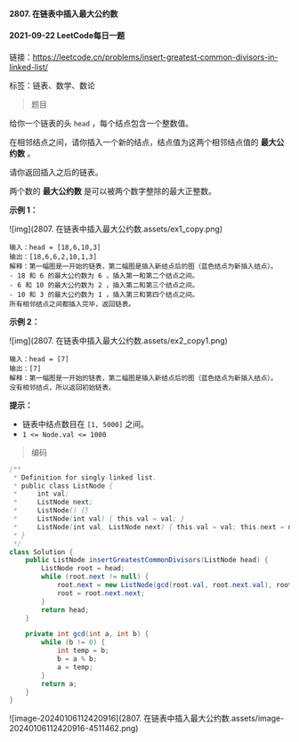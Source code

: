 #### 2807. 在链表中插入最大公约数

#### 2021-09-22 LeetCode每日一题

链接：https://leetcode.cn/problems/insert-greatest-common-divisors-in-linked-list/

标签：链表、数学、数论

> 题目

给你一个链表的头 `head` ，每个结点包含一个整数值。

在相邻结点之间，请你插入一个新的结点，结点值为这两个相邻结点值的 **最大公约数** 。

请你返回插入之后的链表。

两个数的 **最大公约数** 是可以被两个数字整除的最大正整数。

**示例 1：**

![img](2807. 在链表中插入最大公约数.assets/ex1_copy.png)

```
输入：head = [18,6,10,3]
输出：[18,6,6,2,10,1,3]
解释：第一幅图是一开始的链表，第二幅图是插入新结点后的图（蓝色结点为新插入结点）。
- 18 和 6 的最大公约数为 6 ，插入第一和第二个结点之间。
- 6 和 10 的最大公约数为 2 ，插入第二和第三个结点之间。
- 10 和 3 的最大公约数为 1 ，插入第三和第四个结点之间。
所有相邻结点之间都插入完毕，返回链表。
```

**示例 2：**

![img](2807. 在链表中插入最大公约数.assets/ex2_copy1.png)

```
输入：head = [7]
输出：[7]
解释：第一幅图是一开始的链表，第二幅图是插入新结点后的图（蓝色结点为新插入结点）。
没有相邻结点，所以返回初始链表。
```

**提示：**

- 链表中结点数目在 `[1, 5000]` 之间。
- `1 <= Node.val <= 1000`

> 编码

```java
/**
 * Definition for singly-linked list.
 * public class ListNode {
 *     int val;
 *     ListNode next;
 *     ListNode() {}
 *     ListNode(int val) { this.val = val; }
 *     ListNode(int val, ListNode next) { this.val = val; this.next = next; }
 * }
 */
class Solution {
    public ListNode insertGreatestCommonDivisors(ListNode head) {
        ListNode root = head;
        while (root.next != null) {
            root.next = new ListNode(gcd(root.val, root.next.val), root.next);
            root = root.next.next;
        }
        return head;
    }

    private int gcd(int a, int b) {
        while (b != 0) {
            int temp = b;
            b = a % b;
            a = temp;
        }
        return a;
    }
}
```

![image-20240106112420916](2807. 在链表中插入最大公约数.assets/image-20240106112420916-4511462.png)